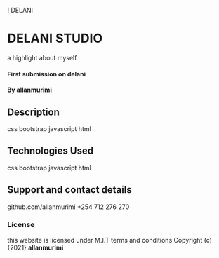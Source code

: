 ! DELANI
# DELANI STUDIO
a highlight about myself
#### First submission on delani
#### By **allanmurimi**
## Description
css bootstrap javascript html
## Technologies Used
css bootstrap javascript html
## Support and contact details
github.com/allanmurimi
+254 712 276 270
### License
this website is licensed under M.I.T terms and conditions
Copyright (c) {2021} **allanmurimi**
